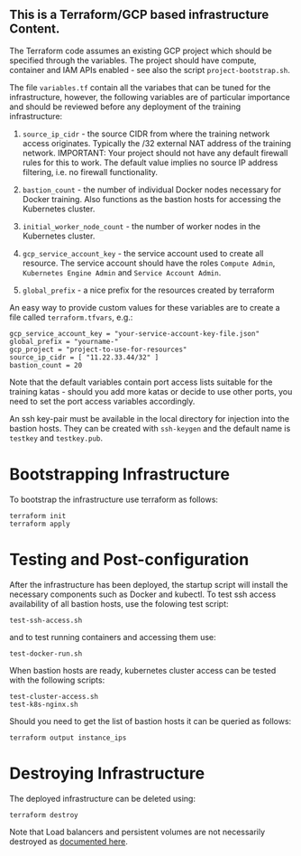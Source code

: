 ## This is a Terraform/GCP based infrastructure Content.

The Terraform code assumes an existing GCP project which should be specified
through the variables.  The project should have compute, container and IAM APIs
enabled - see also the script `project-bootstrap.sh`.

The file `variables.tf` contain all the variabes that can be tuned for the
infrastructure, however, the following variables are of particular importance
and should be reviewed before any deployment of the training infrastructure:

1. `source_ip_cidr` - the source CIDR from where the training network access
originates.  Typically the /32 external NAT address of the training network. IMPORTANT: Your project should not have any default firewall rules for this to work.  The default value implies no source IP address filtering, i.e. no firewall functionality.

2. `bastion_count` - the number of individual Docker nodes necessary for Docker training. Also functions as the bastion hosts for accessing the Kubernetes cluster.

3. `initial_worker_node_count` - the number of worker nodes in the Kubernetes cluster.

4. `gcp_service_account_key` - the service account used to create all resource. The service account should have the roles `Compute Admin`, `Kubernetes Engine Admin` and `Service Account Admin`.

6. `global_prefix` - a nice prefix for the resources created by terraform

An easy way to provide custom values for these variables are to create a file called `terraform.tfvars`, e.g.:

```
gcp_service_account_key = "your-service-account-key-file.json"
global_prefix = "yourname-"
gcp_project = "project-to-use-for-resources"
source_ip_cidr = [ "11.22.33.44/32" ]
bastion_count = 20
```

Note that the default variables contain port access lists suitable for the
training katas - should you add more katas or decide to use other ports, you
need to set the port access variables accordingly.

An ssh key-pair must be available in the local directory for injection into the
bastion hosts. They can be created with `ssh-keygen` and the default name is
`testkey` and `testkey.pub`.

# Bootstrapping Infrastructure

To bootstrap the infrastructure use terraform as follows:

```
terraform init
terraform apply
```

# Testing and Post-configuration

After the infrastructure has been deployed, the startup script will install the
necessary components such as Docker and kubectl. To test ssh access availability
of all bastion hosts, use the folowing test script:

```
test-ssh-access.sh
```

and to test running containers and accessing them use:

```
test-docker-run.sh
```

When bastion hosts are ready, kubernetes cluster access can be tested with the
following scripts:

```
test-cluster-access.sh
test-k8s-nginx.sh
```

Should you need to get the list of bastion hosts it can be queried as follows:

```
terraform output instance_ips
```

# Destroying Infrastructure

The deployed infrastructure can be deleted using:

```
terraform destroy
```

Note that Load balancers and persistent volumes are not necessarily destroyed as [documented here](https://cloud.google.com/kubernetes-engine/docs/how-to/deleting-a-cluster).
